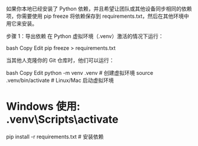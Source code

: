 如果你本地已经安装了 Python 依赖，并且希望让团队或其他设备同步相同的依赖项，你需要使用 pip freeze 将依赖保存到 requirements.txt，然后在其他环境中用它来安装。

步骤 1：导出依赖
在 Python 虚拟环境（.venv）激活的情况下运行：

bash
Copy
Edit
pip freeze > requirements.txt

当其他人克隆你的 Git 仓库时，他们可以运行：

bash
Copy
Edit
python -m venv .venv # 创建虚拟环境
source .venv/bin/activate # Linux/Mac 启动虚拟环境

# Windows 使用: .venv\Scripts\activate

pip install -r requirements.txt # 安装依赖
